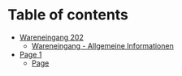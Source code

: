 # Table of contents

* [Wareneingang 202](README.md)
  * [Wareneingang - Allgemeine Informationen](wareneingang-202/wareneingang-allgemeine-informationen.md)
* [Page 1](page-1/README.md)
  * [Page](page-1/page.md)
